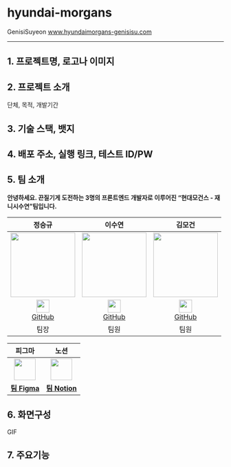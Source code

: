# hyundai-morgans

GenisiSuyeon
www.hyundaimorgans-genisisu.com

---

## 1. 프로젝트명, 로고나 이미지
## 2. 프로젝트 소개
단체, 목적, 개발기간
## 3. 기술 스택, 뱃지
## 4. 배포 주소, 실행 링크, 테스트 ID/PW
## 5. 팀 소개
**안녕하세요. 끈질기게 도전하는 3명의 프론트엔드 개발자로 이루어진 “현대모건스 - 재니시수연”팀입니다.**
<div align="center">

|정승규 |이수연|김모건
| :--------------------------------------------------------------------------------------: | :--------------------------------------------------------------------------------------: | :--------------------------------------------------------------------------------------: |
| <img src="https://github.com/FRONTENDSCHOOL7/final-12-HoloNyamNyam/assets/138554423/6904e1a1-52f7-45dc-8b99-f31446f92e63" width="150" /> | <img src="https://github.com/FRONTENDSCHOOL7/final-12-HoloNyamNyam/assets/138554423/02ab20ed-ea95-4c51-9a56-7fafcd1f738b" width="150" /> | <img src="https://github.com/FRONTENDSCHOOL7/final-12-HoloNyamNyam/assets/138554423/839c52db-0bb1-409b-99bc-319eb47d6624" width="150" /> |
|                          <img src="https://github.com/FRONTENDSCHOOL7/final-12-HoloNyamNyam/assets/138554423/8294521e-329a-45eb-a093-3836733640c4" width="30" height="30"/><br>[GitHub](https://github.com/Seunggyu008)                         |                          <img src="https://github.com/FRONTENDSCHOOL7/final-12-HoloNyamNyam/assets/138554423/8294521e-329a-45eb-a093-3836733640c4" width="30" height="30"/><br>[GitHub](https://github.com/sylee0102)                           |                           <img src="https://github.com/FRONTENDSCHOOL7/final-12-HoloNyamNyam/assets/138554423/8294521e-329a-45eb-a093-3836733640c4" width="30" height="30"/><br>[GitHub](https://github.com/redcontroller)                      |              <img src="https://github.com/FRONTENDSCHOOL7/final-12-HoloNyamNyam/assets/138554423/8294521e-329a-45eb-a093-3836733640c4" width="30" height="30"/><br>[GitHub](https://github.com/gee0916)                                      |
|                                               팀장                                       |                                               팀원                                       |                                               팀원                                         | 

|                                피그마	                   |           노션          |
|:------------------------------------------------------------------------------------------------------------------------------: | :------------------------------------------------------------------------------------------------------------------------------: |
| [<img src="https://github.com/FRONTENDSCHOOL7/final-12-HoloNyamNyam/assets/138554423/7503747c-3ed9-4628-8e75-ce609181e654" width="50" height="50"/>](https://www.figma.com/file/UBB5bMLYpjC4ibADx7TxvM/%EC%82%B0%EC%A0%84%EC%88%98%EC%A0%84%EA%B3%B5%EC%A4%91%EC%A0%84?type=design&node-id=156-3036&mode=design&t=VTqyFHBTQjknvsUn-0)  |  [<img src="https://github.com/FRONTENDSCHOOL7/final-12-HoloNyamNyam/assets/138554423/8b1cf92f-5886-4b48-be51-963b0aea583a" width="50" height="50"/>](https://www.figma.com/file/UBB5bMLYpjC4ibADx7TxvM/%EC%82%B0%EC%A0%84%EC%88%98%EC%A0%84%EA%B3%B5%EC%A4%91%EC%A0%84?type=design&node-id=156-3036&mode=design&t=VTqyFHBTQjknvsUn-0)      |
|  [**팀 Figma**](https://www.figma.com/file/UBB5bMLYpjC4ibADx7TxvM/%EC%82%B0%EC%A0%84%EC%88%98%EC%A0%84%EA%B3%B5%EC%A4%91%EC%A0%84?type=design&node-id=156-3036&mode=design&t=VTqyFHBTQjknvsUn-0)    |        [**팀 Notion**](https://mammoth-sassafras-ff5.notion.site/12-c85ac2d8dfd740338d30cb6414050af8)         |

</div>

## 6. 화면구성
GIF
## 7. 주요기능
